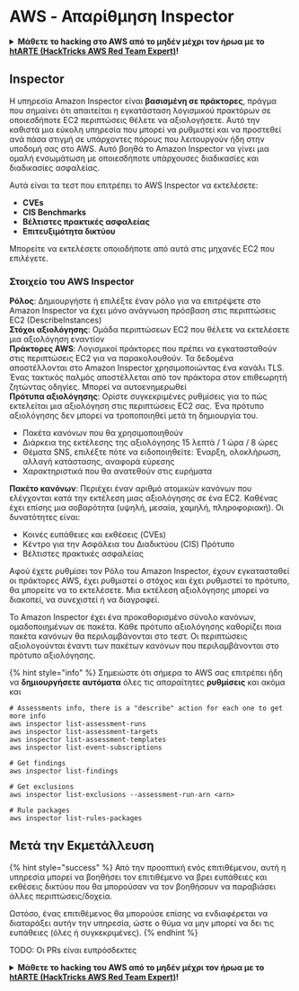 # AWS - Απαρίθμηση Inspector

<details>

<summary><strong>Μάθετε το hacking στο AWS από το μηδέν μέχρι τον ήρωα με το</strong> <a href="https://training.hacktricks.xyz/courses/arte"><strong>htARTE (HackTricks AWS Red Team Expert)</strong></a><strong>!</strong></summary>

Άλλοι τρόποι υποστήριξης του HackTricks:

* Εάν θέλετε να δείτε την **εταιρεία σας να διαφημίζεται στο HackTricks** ή να **κατεβάσετε το HackTricks σε μορφή PDF**, ελέγξτε τα [**ΣΧΕΔΙΑ ΣΥΝΔΡΟΜΗΣ**](https://github.com/sponsors/carlospolop)!
* Αποκτήστε το [**επίσημο PEASS & HackTricks swag**](https://peass.creator-spring.com)
* Ανακαλύψτε [**την Οικογένεια PEASS**](https://opensea.io/collection/the-peass-family), τη συλλογή μας από αποκλειστικά [**NFTs**](https://opensea.io/collection/the-peass-family)
* **Εγγραφείτε στη** 💬 [**ομάδα Discord**](https://discord.gg/hRep4RUj7f) ή στη [**ομάδα telegram**](https://t.me/peass) ή **ακολουθήστε** μας στο **Twitter** 🐦 [**@hacktricks_live**](https://twitter.com/hacktricks_live)**.**
* **Μοιραστείτε τα κόλπα σας στο hacking υποβάλλοντας PRs στα** [**HackTricks**](https://github.com/carlospolop/hacktricks) και [**HackTricks Cloud**](https://github.com/carlospolop/hacktricks-cloud) αποθετήρια του github.

</details>

## Inspector

Η υπηρεσία Amazon Inspector είναι **βασισμένη σε πράκτορες**, πράγμα που σημαίνει ότι απαιτείται η εγκατάσταση λογισμικού πρακτόρων σε οποιεσδήποτε EC2 περιπτώσεις θέλετε να αξιολογήσετε. Αυτό την καθιστά μια εύκολη υπηρεσία που μπορεί να ρυθμιστεί και να προστεθεί ανά πάσα στιγμή σε υπάρχοντες πόρους που λειτουργούν ήδη στην υποδομή σας στο AWS. Αυτό βοηθά το Amazon Inspector να γίνει μια ομαλή ενσωμάτωση με οποιεσδήποτε υπάρχουσες διαδικασίες και διαδικασίες ασφαλείας.

Αυτά είναι τα τεστ που επιτρέπει το AWS Inspector να εκτελέσετε:

* **CVEs**
* **CIS Benchmarks**
* **Βέλτιστες πρακτικές ασφαλείας**
* **Επιτευξιμότητα δικτύου**

Μπορείτε να εκτελέσετε οποιοδήποτε από αυτά στις μηχανές EC2 που επιλέγετε.

### Στοιχείο του AWS Inspector

**Ρόλος**: Δημιουργήστε ή επιλέξτε έναν ρόλο για να επιτρέψετε στο Amazon Inspector να έχει μόνο ανάγνωση πρόσβαση στις περιπτώσεις EC2 (DescribeInstances)\
**Στόχοι αξιολόγησης**: Ομάδα περιπτώσεων EC2 που θέλετε να εκτελέσετε μια αξιολόγηση εναντίον\
**Πράκτορες AWS**: Λογισμικοί πράκτορες που πρέπει να εγκατασταθούν στις περιπτώσεις EC2 για να παρακολουθούν. Τα δεδομένα αποστέλλονται στο Amazon Inspector χρησιμοποιώντας ένα κανάλι TLS. Ένας τακτικός παλμός αποστέλλεται από τον πράκτορα στον επιθεωρητή ζητώντας οδηγίες. Μπορεί να αυτοενημερωθεί\
**Πρότυπα αξιολόγησης**: Ορίστε συγκεκριμένες ρυθμίσεις για το πώς εκτελείται μια αξιολόγηση στις περιπτώσεις EC2 σας. Ένα πρότυπο αξιολόγησης δεν μπορεί να τροποποιηθεί μετά τη δημιουργία του.

* Πακέτα κανόνων που θα χρησιμοποιηθούν
* Διάρκεια της εκτέλεσης της αξιολόγησης 15 λεπτά / 1 ώρα / 8 ώρες
* Θέματα SNS, επιλέξτε πότε να ειδοποιηθείτε: Έναρξη, ολοκλήρωση, αλλαγή κατάστασης, αναφορά εύρεσης
* Χαρακτηριστικά που θα ανατεθούν στις ευρήματα

**Πακέτο κανόνων**: Περιέχει έναν αριθμό ατομικών κανόνων που ελέγχονται κατά την εκτέλεση μιας αξιολόγησης σε ένα EC2. Καθένας έχει επίσης μια σοβαρότητα (υψηλή, μεσαία, χαμηλή, πληροφοριακή). Οι δυνατότητες είναι:

* Κοινές ευπάθειες και εκθέσεις (CVEs)
* Κέντρο για την Ασφάλεια του Διαδικτύου (CIS) Πρότυπο
* Βέλτιστες πρακτικές ασφαλείας

Αφού έχετε ρυθμίσει τον Ρόλο του Amazon Inspector, έχουν εγκατασταθεί οι πράκτορες AWS, έχει ρυθμιστεί ο στόχος και έχει ρυθμιστεί το πρότυπο, θα μπορείτε να το εκτελέσετε. Μια εκτέλεση αξιολόγησης μπορεί να διακοπεί, να συνεχιστεί ή να διαγραφεί.

Το Amazon Inspector έχει ένα προκαθορισμένο σύνολο κανόνων, ομαδοποιημένων σε πακέτα. Κάθε πρότυπο αξιολόγησης καθορίζει ποια πακέτα κανόνων θα περιλαμβάνονται στο τεστ. Οι περιπτώσεις αξιολογούνται έναντι των πακέτων κανόνων που περιλαμβάνονται στο πρότυπο αξιολόγησης.

{% hint style="info" %}
Σημειώστε ότι σήμερα το AWS σας επιτρέπει ήδη να **δημιουργήσετε αυτόματα** όλες τις απαραίτητες **ρυθμίσεις** και ακόμα και
```
# Assessments info, there is a "describe" action for each one to get more info
aws inspector list-assessment-runs
aws inspector list-assessment-targets
aws inspector list-assessment-templates
aws inspector list-event-subscriptions

# Get findings
aws inspector list-findings

# Get exclusions
aws inspector list-exclusions --assessment-run-arn <arn>

# Rule packages
aws inspector list-rules-packages
```
## Μετά την Εκμετάλλευση

{% hint style="success" %}
Από την προοπτική ενός επιτιθέμενου, αυτή η υπηρεσία μπορεί να βοηθήσει τον επιτιθέμενο να βρει ευπάθειες και εκθέσεις δικτύου που θα μπορούσαν να τον βοηθήσουν να παραβιάσει άλλες περιπτώσεις/δοχεία.

Ωστόσο, ένας επιτιθέμενος θα μπορούσε επίσης να ενδιαφέρεται να διαταράξει αυτήν την υπηρεσία, ώστε ο θύμα να μην μπορεί να δει τις ευπάθειες (όλες ή συγκεκριμένες).
{% endhint %}

TODO: Οι PRs είναι ευπρόσδεκτες

<details>

<summary><strong>Μάθετε το hacking του AWS από το μηδέν μέχρι τον ήρωα με το</strong> <a href="https://training.hacktricks.xyz/courses/arte"><strong>htARTE (HackTricks AWS Red Team Expert)</strong></a><strong>!</strong></summary>

Άλλοι τρόποι για να υποστηρίξετε το HackTricks:

* Εάν θέλετε να δείτε την **εταιρεία σας να διαφημίζεται στο HackTricks** ή να **κατεβάσετε το HackTricks σε μορφή PDF** Ελέγξτε τα [**ΣΧΕΔΙΑ ΣΥΝΔΡΟΜΗΣ**](https://github.com/sponsors/carlospolop)!
* Αποκτήστε το [**επίσημο PEASS & HackTricks swag**](https://peass.creator-spring.com)
* Ανακαλύψτε [**The PEASS Family**](https://opensea.io/collection/the-peass-family), τη συλλογή μας από αποκλειστικά [**NFTs**](https://opensea.io/collection/the-peass-family)
* **Εγγραφείτε στη** 💬 [**ομάδα Discord**](https://discord.gg/hRep4RUj7f) ή στην [**ομάδα telegram**](https://t.me/peass) ή **ακολουθήστε** μας στο **Twitter** 🐦 [**@hacktricks_live**](https://twitter.com/hacktricks_live)**.**
* **Μοιραστείτε τα κόλπα σας για το hacking υποβάλλοντας PRs στα** [**HackTricks**](https://github.com/carlospolop/hacktricks) και [**HackTricks Cloud**](https://github.com/carlospolop/hacktricks-cloud) αποθετήρια του github.

</details>
